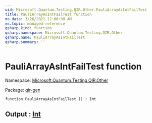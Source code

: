 ```yaml
---
uid: Microsoft.Quantum.Testing.QIR.Other.PauliArrayAsIntFailTest
title: PauliArrayAsIntFailTest function
ms.date: 3/26/2021 12:00:00 AM
ms.topic: managed-reference
qsharp.kind: function
qsharp.namespace: Microsoft.Quantum.Testing.QIR.Other
qsharp.name: PauliArrayAsIntFailTest
qsharp.summary: ''
---
```


# PauliArrayAsIntFailTest function

Namespace: [Microsoft.Quantum.Testing.QIR.Other](xref:Microsoft.Quantum.Testing.QIR.Other)

Package: [qir-gen](https://nuget.org/packages/qir-gen)




```qsharp
function PauliArrayAsIntFailTest () : Int
```


## Output : [Int](xref:microsoft.quantum.lang-ref.int)

